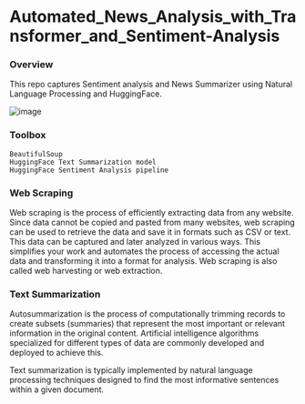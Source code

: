 # Automated_News_Analysis_with_Transformer_and_Sentiment-Analysis

### Overview

This repo captures Sentiment analysis and News Summarizer using Natural Language Processing and HuggingFace.

![image](https://user-images.githubusercontent.com/85514219/227676121-6eb4ae1f-14c5-4d9e-b6bc-910bb55849f1.png)

### Toolbox
    BeautifulSoup
    HuggingFace Text Summarization model
    HuggingFace Sentiment Analysis pipeline

### Web Scraping

Web scraping is the process of efficiently extracting data from any website. Since data cannot be copied and pasted from many websites, web scraping can be used to retrieve the data and save it in formats such as CSV or text. This data can be captured and later analyzed in various ways. This simplifies your work and automates the process of accessing the actual data and transforming it into a format for analysis. Web scraping is also called web harvesting or web extraction. 

### Text Summarization

Autosummarization is the process of computationally trimming records to create subsets (summaries) that represent the most important or relevant information in the original content. Artificial intelligence algorithms specialized for different types of data are commonly developed and deployed to achieve this.

Text summarization is typically implemented by natural language processing techniques designed to find the most informative sentences within a given document. 
